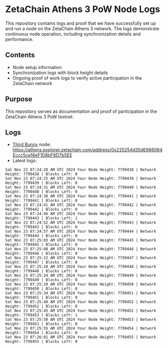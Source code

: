 # ZetaChain Athens 3 PoW Node Logs
This repository contains logs and proof that we have successfully set up and run a node on the ZetaChain Athens 3 network. The logs demonstrate continuous node operation, including synchronization details and performance.

## Contents
- Node setup information
- Synchronization logs with block height details
- Ongoing proof of work logs to verify active participation in the ZetaChain network

## Purpose
This repository serves as documentation and proof of participation in the ZetaChain Athens 3 PoW testnet.

## Logs

- [Third Bunny](https://thirdbunny.xyz/) node: https://athens.explorer.zetachain.com/address/0x225254d35dE666064Eccc5ce16eF1D8bF8D7b5EE
- Latest logs:
```
Sat Nov 23 07:24:20 AM UTC 2024 Your Node Height: 7799438 | Network Height: 7799438 | Blocks Left: 0
Sat Nov 23 07:24:25 AM UTC 2024 Your Node Height: 7799439 | Network Height: 7799439 | Blocks Left: 0
Sat Nov 23 07:24:31 AM UTC 2024 Your Node Height: 7799440 | Network Height: 7799440 | Blocks Left: 0
Sat Nov 23 07:24:36 AM UTC 2024 Your Node Height: 7799441 | Network Height: 7799441 | Blocks Left: 0
Sat Nov 23 07:24:41 AM UTC 2024 Your Node Height: 7799442 | Network Height: 7799442 | Blocks Left: 0
Sat Nov 23 07:24:46 AM UTC 2024 Your Node Height: 7799442 | Network Height: 7799443 | Blocks Left: 1
Sat Nov 23 07:24:52 AM UTC 2024 Your Node Height: 7799443 | Network Height: 7799443 | Blocks Left: 0
Sat Nov 23 07:24:57 AM UTC 2024 Your Node Height: 7799444 | Network Height: 7799444 | Blocks Left: 0
Sat Nov 23 07:25:03 AM UTC 2024 Your Node Height: 7799445 | Network Height: 7799445 | Blocks Left: 0
Sat Nov 23 07:25:08 AM UTC 2024 Your Node Height: 7799446 | Network Height: 7799446 | Blocks Left: 0
Sat Nov 23 07:25:13 AM UTC 2024 Your Node Height: 7799447 | Network Height: 7799447 | Blocks Left: 0
Sat Nov 23 07:25:18 AM UTC 2024 Your Node Height: 7799448 | Network Height: 7799448 | Blocks Left: 0
Sat Nov 23 07:25:24 AM UTC 2024 Your Node Height: 7799449 | Network Height: 7799449 | Blocks Left: 0
Sat Nov 23 07:25:29 AM UTC 2024 Your Node Height: 7799450 | Network Height: 7799450 | Blocks Left: 0
Sat Nov 23 07:25:34 AM UTC 2024 Your Node Height: 7799451 | Network Height: 7799451 | Blocks Left: 0
Sat Nov 23 07:25:40 AM UTC 2024 Your Node Height: 7799452 | Network Height: 7799452 | Blocks Left: 0
Sat Nov 23 07:25:45 AM UTC 2024 Your Node Height: 7799452 | Network Height: 7799453 | Blocks Left: 1
Sat Nov 23 07:25:50 AM UTC 2024 Your Node Height: 7799453 | Network Height: 7799453 | Blocks Left: 0
Sat Nov 23 07:25:55 AM UTC 2024 Your Node Height: 7799454 | Network Height: 7799454 | Blocks Left: 0
Sat Nov 23 07:26:01 AM UTC 2024 Your Node Height: 7799455 | Network Height: 7799455 | Blocks Left: 0
```
